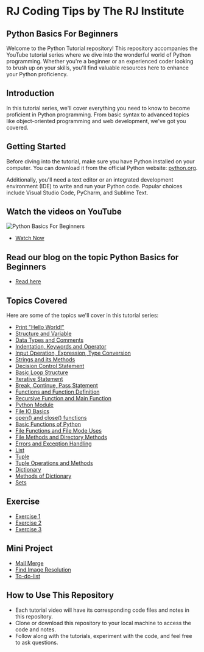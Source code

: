 # RJ Coding Tips by The RJ Institute

## Python Basics For Beginners

Welcome to the Python Tutorial repository! This repository accompanies the YouTube tutorial series where we dive into the wonderful world of Python programming. Whether you're a beginner or an experienced coder looking to brush up on your skills, you'll find valuable resources here to enhance your Python proficiency.

## Introduction

In this tutorial series, we'll cover everything you need to know to become proficient in Python programming. From basic syntax to advanced topics like object-oriented programming and web development, we've got you covered.

## Getting Started

Before diving into the tutorial, make sure you have Python installed on your computer. You can download it from the official Python website: [python.org](https://www.python.org/).

Additionally, you'll need a text editor or an integrated development environment (IDE) to write and run your Python code. Popular choices include Visual Studio Code, PyCharm, and Sublime Text.

## Watch the videos on YouTube

![Python Basics For Beginners](https://shorturl.at/xDJ58)

- [Watch Now](https://youtube.com/playlist?list=PL0oIPBtNQ9__hWan4IQwaBkNuxonWH1F2&si=9hTsnTLbf5uaXHHG)

## Read our blog on the topic Python Basics for Beginners

- [Read here](https://rjsblogg.netlify.app/posts/post-22)

## Topics Covered

Here are some of the topics we'll cover in this tutorial series:

- [Print "Hello World!"](./main.py) 
- [Structure and Variable](./tutorials/tut01.py)
- [Data Types and Comments](./tutorials/tut02.py)
- [Indentation, Keywords and Operator](./tutorials/tut03.py)
- [Input Operation, Expression, Type Conversion](./tutorials/tut04.py)
- [Strings and its Methods](./tutorials/tut05.py)
- [Decision Control Statement](./tutorials/tut06.py)
- [Basic Loop Structure](./tutorials/tut07.py) 
- [Iterative Statement](./tutorials/tut08.py)
- [Break, Continue, Pass Statement](./tutorials/tut09.py)
- [Functions and Function Definition](./tutorials/tut10.py)
- [Recursive Function and Main Function](./tutorials/tut11.py)
- [Python Module](./tutorials/tut12.py)
- [File IO Basics](./tutorials/tut13.py)
- [open() and close() functions](./tutorials/tut14.py)
- [Basic Functions of Python](./tutorials/sets.py)
- [File Functions and File Mode Uses](./tutorials/tut16.py)
- [File Methods and Directory Methods](./tutorials/tut17.py)
- [Errors and Exception Handling](./tutorials/tut18.py)
- [List](./tutorials/tut19.py)
- [Tuple](./tutorials/tut20-i.py)
- [Tuple Operations and Methods](./tutorials/tut20-ii.py)
- [Dictionary](./tutorials/tut21-i.py)
- [Methods of Dictionary](./tutorials/tut21-ii.py)
- [Sets](./tutorials/tut22.py)

## Exercise

- [Exercise 1](./exercises/exercise01.py)
- [Exercise 2](./exercises/exercise02.py)
- [Exercise 3](./exercises/exercise03.py)

## Mini Project

- [Mail Merge](./projects/miniProject-01/mp01.py)
- [Find Image Resolution](./projects/miniProject-02/mp-02.py)
- [To-do-list](./projects/miniProject-03/app.py)

## How to Use This Repository

- Each tutorial video will have its corresponding code files and notes in this repository.
- Clone or download this repository to your local machine to access the code and notes.
- Follow along with the tutorials, experiment with the code, and feel free to ask questions.

